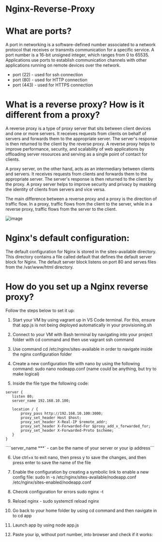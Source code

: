# Nginx-Reverse-Proxy

# What are ports?
A port in networking is a software-defined number associated to a network protocol that receives or transmits communication for a specific service. A port number is a 16-bit unsigned integer, which ranges from 0 to 65535. Applications use ports to establish communication channels with other applications running on remote devices over the network.

- port (22) - used for ssh connection
- port (80) - used for HTTP connection
- port (443) - used for HTTPS connection

# What is a reverse proxy? How is it different from a proxy?

A reverse proxy is a type of proxy server that sits between client devices and one or more servers. It receives requests from clients on behalf of servers and forwards them to the appropriate server. The server's response is then returned to the client by the reverse proxy. A reverse proxy helps to improve performance, security, and scalability of web applications by offloading server resources and serving as a single point of contact for clients.

A proxy server, on the other hand, acts as an intermediary between clients and servers. It receives requests from clients and forwards them to the appropriate server. The server's response is then returned to the client by the proxy. A proxy server helps to improve security and privacy by masking the identity of clients from servers and vice versa.

The main difference between a reverse proxy and a proxy is the direction of traffic flow. In a proxy, traffic flows from the client to the server, while in a reverse proxy, traffic flows from the server to the client.

![image](https://user-images.githubusercontent.com/129381619/232850754-4e0a360e-f818-416a-b1f2-1cd742e8ca2c.png)

# Nginx's default configuration:
The default configuration for Nginx is stored in the sites-available directory. This directory contains a file called default that defines the default server block for Nginx. The default server block listens on port 80 and serves files from the /var/www/html directory.

# How do you set up a Nginx reverse proxy?

Follow the steps below to set it up:
1) Start your VM by using vagrant up in VS Code terminal. For this, ensure that app.js is not being deployed automatically in your provisioning.sh

2) Connect to your VM with Bash terminal by navigating into your project folder with cd command and then use vagrant ssh command

3) Use command cd /etc/nginx/sites-available in order to navigate inside the nginx configuration folder

4) Create a new configuration file with nano by using the following command: sudo nano nodeapp.conf (name could be anything, but try to make logical)

5) Inside the file type the following code:

```
server {
   listen 80;
   server_name 192.168.10.100;

   location / {
       proxy_pass http://192.168.10.100:3000;
       proxy_set_header Host $host;
       proxy_set_header X-Real-IP $remote_addr;
       proxy_set_header X-Forwarded-For $proxy_add_x_forwarded_for;
       proxy_set_header X-Forwarded-Proto $scheme;
   }
}
```
````server_name ***`  - can be the name of your server or your ip address```

6) Use ctrl+x to exit nano, then press y to save the changes, and then press enter to save the name of the file

7) Enable the configuration by creating a symbolic link to enable a new config file: sudo ln -s /etc/nginx/sites-available/nodeapp.conf /etc/nginx/sites-enabled/nodeapp.conf

8) Checnk configuration for errors sudo nginx -t

9) Reload nginx - sudo systemctl reload nginx

10) Go back to your home folder by using cd command and then navigate in to cd app

11) Launch app by using node app.js

12) Paste your ip, without port number, into browser and check if it works:
